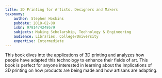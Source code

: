 ```yaml
---
title: 3D Printing for Artists, Designers and Makers
taxonomy:
	author: Stephen Hoskins
	pubdate: 2018-02-08
	isbn: 9781474248679
	subjects: Making Scholarship, Technology & Engineering
	audience: Libraries, College/University
	expertise: Intermediate
---
```

This book dives into the applications of 3D printing and analyzes how people have adapted this technology to enhance their fields of art.  This book is perfect for anyone interested in learning about the implications of 3D printing on how products are being made and how artisans are adapting.